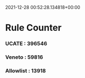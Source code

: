 2021-12-28 00:52:28.134818+00:00
# Rule Counter 
 ### UCATE : 396546

 ### Veneto : 59816

 ### Allowlist : 13918